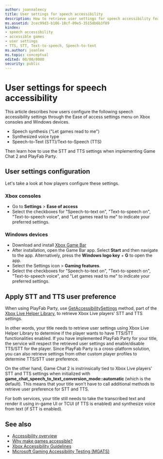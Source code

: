 ```yaml
---
author: joannaleecy
title: User settings for speech accessibility
description: How to retrieve user settings for speech accessibility features.
ms.assetid: 2cec99d3-b186-18cf-09e5-3515db6b3f89
kindex:
- speech accessibility
- accessible games
- user settings
- TTS, STT, Text-to-speech, Speech-to-text
ms.author: joanlee
ms.topic: conceptual
edited: 00/00/0000
security: public
---
```


# User settings for speech accessibility 
  
This article describes how users configure the following speech accessibility settings through the Ease of access settings menu on Xbox consoles and Windows devices.

* Speech synthesis ("Let games read to me")
* Synthesized voice type
* Speech-to-Text (STT)/Text-to-Speech (TTS)

Then learn how to use the STT and TTS settings when implementing Game Chat 2 and PlayFab Party.

## User settings configuration

Let's take a look at how players configure these settings.

### Xbox consoles

* Go to **Settings** > **Ease of access**
* Select the checkboxes for "Speech-to-text on", "Text-to-speech on", "Text-to-speech voice", and "Let games read to me" to indicate your preferred settings.

### Windows devices

* Download and install [Xbox Game Bar](https://www.microsoft.com/p/xbox-game-bar/9nzkpstsnw4p)
* After installation, open the Game Bar app. Select **Start** and then navigate to the app. Alternatively, press the **Windows logo key** + **G** to open the app.
* Select the Settings icon > **Gaming features**.
* Select the checkboxes for "Speech-to-text on", "Text-to-speech on", "Text-to-speech voice", and "Let games read to me" to indicate your preferred settings. 

## Apply STT and TTS user preference

When using PlayFab Party, use [GetAccessibilitySettings](/gaming/playfab/features/multiplayer/networking/xblreference/classes/partyxbllocalchatuser/methods/partyxbllocalchatuser_getaccessibilitysettings) method, part of the [Xbox Live Helper Library](/gaming/playfab/features/multiplayer/networking/party-xbox-live-guide), to retrieve Xbox Live players' STT and TTS settings. 

In other words, your title needs to retrieve user settings using Xbox Live Helper Library to determine if the player wants to have TTS/STT functionalities enabled. If you have implemented PlayFab Party for your title, the service will respect the retrieved user settings and enable/disable TTS/STT for the player. Since PlayFab Party is a cross-platform solution, you can also retrieve settings from other custom player profiles to determine TTS/STT user preference.

On the other hand, Game Chat 2 is instrinsically tied to Xbox Live players' STT and TTS settings when initialized with __game_chat_speech_to_text_conversion_mode::automatic__ (which is the default). This means that your title won't have to call additional methods to retrieve user preference for STT and TTS.

For both services, your title still needs to take the transcribed text and render it using in-game UI or TCUI (if TTS is enabled) and synthesize voice from text (if STT is enabled).

## See also

* [Accessibility overview](accessibility-overview.md)
* [Why make games accessible?](accessibility-motivation.md)
* [Xbox Accessibility Guidelines](/gaming/accessibility/guidelines) 
* [Microsoft Gaming Accessibility Testing (MGATS)](https://developer.microsoft.com/en-us/games/xbox/partner/certification-mgats)